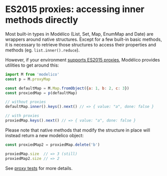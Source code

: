 # ES2015 proxies: accessing inner methods directly

Most built-in types in Modélico (List, Set, Map, EnumMap and Date)
are wrappers around native structures. Except for a few built-in basic
methods, it is necessary to retrieve those structures to access their
properties and methods (eg. `list.inner().reduce`).

However, if your environment
[supports ES2015 proxies](https://kangax.github.io/compat-table/es6/#test-Proxy),
Modélico provides utilities to get around this:

```js
import M from 'modelico'
const p = M.proxyMap

const defaultMap = M.Map.fromObject({a: 1, b: 2, c: 3})
const proxiedMap = p(defaultMap)

// without proxies
defaultMap.inner().keys().next() // => { value: "a", done: false }

// with proxies
proxiedMap.keys().next() // => { value: "a", done: false }
```

Please note that native methods that modify the structure in place will
instead return a new modelico object:

```js
const proxiedMap2 = proxiedMap.delete('b')

proxiedMap.size  // => 3 (still)
proxiedMap2.size // => 2
```

See [proxy tests](../test/proxies) for more details.
